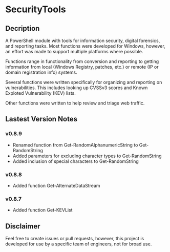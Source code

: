 # SecurityTools

## Decription

A PowerShell module with tools for information security, digital forensics, and
reporting tasks. Most functions were developed for Windows, however, an effort
was made to support multiple platforms where possible.

Functions range in functionality from conversion and reporting to getting
information from local (Windows Registry, patches, etc.) or remote (IP or domain
registration info) systems.

Several functions were written specifically for organizing and reporting on
vulnerabilities. This includes looking up CVSSv3 scores and Known Exploted
Vulnerability (KEV) lists.

Other functions were written to help review and triage web traffic.

## Lastest Version Notes

### v0.8.9

- Renamed function from Get-RandomAlphanumericString to Get-RandomString
- Added parameters for excluding character types to Get-RandomString
- Added inclusion of special characters to Get-RandomString

### v0.8.8

- Added function Get-AlternateDataStream

### v0.8.7

- Added function Get-KEVList

## Disclaimer

Feel free to create issues or pull requests, however, this project is developed
for use by a specific team of engineers, not for broad use.
